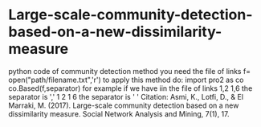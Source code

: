 # Large-scale-community-detection-based-on-a-new-dissimilarity-measure
python code of community detection method
you need  the file of links
f= open("path/filename.txt",'r')
to apply this method do:
import pro2 as co
co.Based(f,separator)
for example if we have iin the file of links 
1,2
1,6
the separator is ','
1 2
1 6
the separator is ' '
Citation: Asmi, K., Lotfi, D., & El Marraki, M. (2017). Large-scale community detection based on a new dissimilarity measure. Social Network Analysis and Mining, 7(1), 17.
